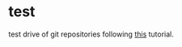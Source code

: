# test

test drive of git repositories following [this](https://www.youtube.com/watch?v=tRZGeaHPoaw) tutorial.
